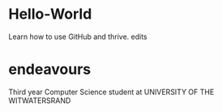 # Hello-World
Learn how to use GitHub and thrive. edits

# endeavours
Third year Computer Science student at UNIVERSITY OF THE WITWATERSRAND
